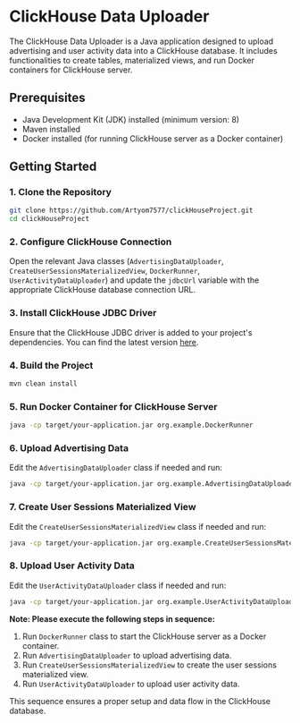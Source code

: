 # ClickHouse Data Uploader

The ClickHouse Data Uploader is a Java application designed to upload advertising and user activity data into a ClickHouse database. It includes functionalities to create tables, materialized views, and run Docker containers for ClickHouse server.

## Prerequisites

- Java Development Kit (JDK) installed (minimum version: 8)
- Maven installed
- Docker installed (for running ClickHouse server as a Docker container)

## Getting Started

### 1. Clone the Repository

```bash
git clone https://github.com/Artyom7577/clickHouseProject.git
cd clickHouseProject
```

### 2. Configure ClickHouse Connection

Open the relevant Java classes (`AdvertisingDataUploader`, `CreateUserSessionsMaterializedView`, `DockerRunner`, `UserActivityDataUploader`) and update the `jdbcUrl` variable with the appropriate ClickHouse database connection URL.

### 3. Install ClickHouse JDBC Driver

Ensure that the ClickHouse JDBC driver is added to your project's dependencies. You can find the latest version [here](https://clickhouse.tech/docs/en/getting-started/drivers/jdbc/).

### 4. Build the Project

```bash
mvn clean install
```

### 5. Run Docker Container for ClickHouse Server

```bash
java -cp target/your-application.jar org.example.DockerRunner
```

### 6. Upload Advertising Data

Edit the `AdvertisingDataUploader` class if needed and run:

```bash
java -cp target/your-application.jar org.example.AdvertisingDataUploader
```

### 7. Create User Sessions Materialized View

Edit the `CreateUserSessionsMaterializedView` class if needed and run:

```bash
java -cp target/your-application.jar org.example.CreateUserSessionsMaterializedView
```

### 8. Upload User Activity Data

Edit the `UserActivityDataUploader` class if needed and run:

```bash
java -cp target/your-application.jar org.example.UserActivityDataUploader
```

**Note: Please execute the following steps in sequence:**
1. Run `DockerRunner` class to start the ClickHouse server as a Docker container.
2. Run `AdvertisingDataUploader` to upload advertising data.
3. Run `CreateUserSessionsMaterializedView` to create the user sessions materialized view.
4. Run `UserActivityDataUploader` to upload user activity data.

This sequence ensures a proper setup and data flow in the ClickHouse database.